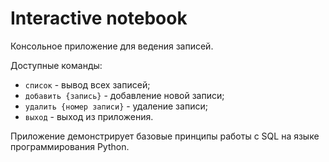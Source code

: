 # Interactive notebook


Консольное приложение для ведения записей.

Доступные команды:  
- `список` - вывод всех записей;  
- `добавить {запись}` - добавление новой записи;  
- `удалить {номер записи}` - удаление записи;  
- `выход` - выход из приложения.  

Приложение демонстрирует базовые принципы работы с SQL на языке программирования Python.

